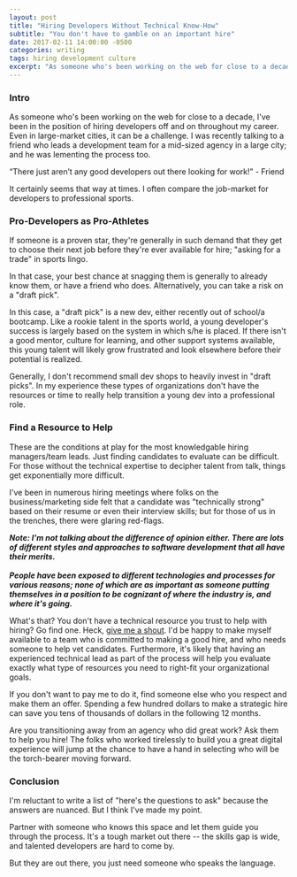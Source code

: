 ```yaml
---
layout: post
title: "Hiring Developers Without Technical Know-How"
subtitle: "You don't have to gamble on an important hire"
date: 2017-02-11 14:00:00 -0500
categories: writing
tags: hiring development culture
excerpt: "As someone who's been working on the web for close to a decade, I've been in the position of hiring developers off and on throughout my career. Even in large-market cities, it can be a challenge."
---
```


### Intro

As someone who's been working on the web for close to a decade, I've been in the position of hiring developers off and on throughout my career. Even in large-market cities, it can be a challenge. I was recently talking to a friend who leads a development team for a mid-sized agency in a large city; and he was lementing the process too. 

&ldquo;There just aren&rsquo;t any good developers out there looking for work!&rdquo; - Friend

It certainly seems that way at times. I often compare the job-market for developers to professional sports. 

### Pro-Developers as Pro-Athletes

If someone is a proven star, they're generally in such demand that they get to choose their next job before they're ever available for hire; "asking for a trade" in sports lingo.

In that case, your best chance at snagging them is generally to already know them, or have a friend who does. Alternatively, you can take a risk on a "draft pick".

In this case, a "draft pick" is a new dev, either recently out of school/a bootcamp. Like a rookie talent in the sports world, a young developer's success is largely based on the system in which s/he is placed. If there isn't a good mentor, culture for learning, and other support systems available, this young talent will likely grow frustrated and look elsewhere before their potential is realized.

Generally, I don't recommend small dev shops to heavily invest in "draft picks". In my experience these types of organizations don't have the resources or time to really help transition a young dev into a professional role.

### Find a Resource to Help

These are the conditions at play for the most knowledgable hiring managers/team leads. Just finding candidates to evaluate can be difficult. For those without the technical expertise to decipher talent from talk, things get exponentially more difficult.

I've been in numerous hiring meetings where folks on the business/marketing side felt that a candidate was "technically strong" based on their resume or even their interview skills; but for those of us in the trenches, there were glaring red-flags.

_**Note: I'm not talking about the difference of opinion either. There are lots of different styles and approaches to software development that all have their merits.<br/><br/>People have been exposed to different technologies and processes for various reasons; none of which are as important as someone putting themselves in a position to be cognizant of where the industry is, and where it's going.**_

What's that? You don't have a technical resource you trust to help with hiring? Go find one. Heck, [give me a shout](https://joshmobley.net/#contact). I'd be happy to make myself available to a team who is committed to making a good hire, and who needs someone to help vet candidates. Furthermore, it's likely that having an experienced technical lead as part of the process will help you evaluate exactly what type of resources you need to right-fit your organizational goals. 

If you don't want to pay me to do it, find someone else who you respect and make them an offer. Spending a few hundred dollars to make a strategic hire can save you tens of thousands of dollars in the following 12 months.

Are you transitioning away from an agency who did great work? Ask them to help you hire! The folks who worked tirelessly to build you a great digital experience will jump at the chance to have a hand in selecting who will be the torch-bearer moving forward.

### Conclusion

I'm reluctant to write a list of "here's the questions to ask" because the answers are nuanced. But I think I've made my point. 

Partner with someone who knows this space and let them guide you through the process. It's a tough market out there -- the skills gap is wide, and talented developers are hard to come by. 

But they are out there, you just need someone who speaks the language.